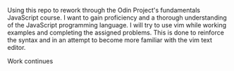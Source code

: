 Using this repo to rework through the Odin Project's fundamentals JavaScript course. I want to gain proficiency and a thorough understanding of the JavaScript programming language. I will try to use vim while working examples and completing the assigned problems. This is done to reinforce the syntax and in an attempt to become more familiar with the vim text editor.

Work continues
